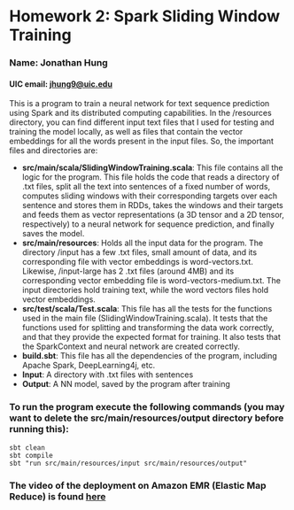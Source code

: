 # Homework 2: Spark Sliding Window Training
### Name: Jonathan Hung

#### UIC email: jhung9@uic.edu

This is a program to train a neural network for text sequence prediction using Spark and its distributed computing
capabilities. In the /resources directory, you can find different input text files that I used for testing and
training the model locally, as well as files that contain the vector embeddings for all the words present in the
input files. So, the important files and directories are:

- **src/main/scala/SlidingWindowTraining.scala**: This file contains all the logic for the program. This file holds the
code that reads a directory of .txt files, split all the text into sentences of a fixed number of words, computes
sliding windows with their corresponding targets over each sentence and stores them in RDDs, takes the windows and their
targets and feeds them as vector representations (a 3D tensor and a 2D tensor, respectively) to a neural network for
sequence prediction, and finally saves the model.
- **src/main/resources**: Holds all the input data for the program. The directory /input has a few .txt files, small
amount of data, and its corresponding file with vector embeddings is word-vectors.txt. Likewise, /input-large has 2 .txt
files (around 4MB) and its corresponding vector embedding file is word-vectors-medium.txt. The input directories hold
training text, while the word vectors files hold vector embeddings.
- **src/test/scala/Test.scala**: This file has all the tests for the functions used in the main file
(SlidingWindowTraining.scala). It tests that the functions used for splitting and transforming the data work correctly,
and that they provide the expected format for training. It also tests that the SparkContext and neural network are
created correctly.
- **build.sbt**: This file has all the dependencies of the program, including Apache Spark, DeepLearning4j, etc.
- **Input**: A directory with .txt files with sentences
- **Output**: A NN model, saved by the program after training
### To run the program execute the following commands (you may want to delete the src/main/resources/output directory before running this):
```
sbt clean
sbt compile
sbt "run src/main/resources/input src/main/resources/output"
```

### The video of the deployment on Amazon EMR (Elastic Map Reduce) is found [here](https://youtu.be/qI8PZPiBnFM)